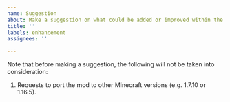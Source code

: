 ```yaml
---
name: Suggestion
about: Make a suggestion on what could be added or improved within the mod
title: ''
labels: enhancement
assignees: ''

---
```

Note that before making a suggestion, the following will not be taken into consideration:

1. Requests to port the mod to other Minecraft versions (e.g. 1.7.10 or 1.16.5).
